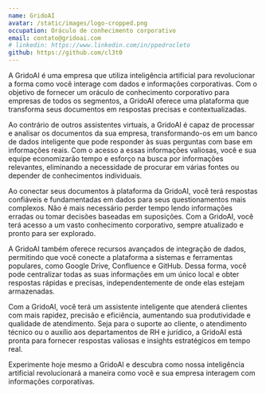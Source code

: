 ```yaml
---
name: GridoAI
avatar: /static/images/logo-cropped.png
occupation: Oráculo de conhecimento corporativo
email: contato@gridoai.com
# linkedin: https://www.linkedin.com/in/ppedrocleto
github: https://github.com/cl3t0
---
```


A GridoAI é uma empresa que utiliza inteligência artificial para revolucionar a forma como você interage com dados e informações corporativas. Com o objetivo de fornecer um oráculo de conhecimento corporativo para empresas de todos os segmentos, a GridoAI oferece uma plataforma que transforma seus documentos em respostas precisas e contextualizadas.

Ao contrário de outros assistentes virtuais, a GridoAI é capaz de processar e analisar os documentos da sua empresa, transformando-os em um banco de dados inteligente que pode responder às suas perguntas com base em informações reais. Com o acesso a essas informações valiosas, você e sua equipe economizarão tempo e esforço na busca por informações relevantes, eliminando a necessidade de procurar em várias fontes ou depender de conhecimentos individuais.

Ao conectar seus documentos à plataforma da GridoAI, você terá respostas confiáveis e fundamentadas em dados para seus questionamentos mais complexos. Não é mais necessário perder tempo lendo informações erradas ou tomar decisões baseadas em suposições. Com a GridoAI, você terá acesso a um vasto conhecimento corporativo, sempre atualizado e pronto para ser explorado.

A GridoAI também oferece recursos avançados de integração de dados, permitindo que você conecte a plataforma a sistemas e ferramentas populares, como Google Drive, Confluence e GitHub. Dessa forma, você pode centralizar todas as suas informações em um único local e obter respostas rápidas e precisas, independentemente de onde elas estejam armazenadas.

Com a GridoAI, você terá um assistente inteligente que atenderá clientes com mais rapidez, precisão e eficiência, aumentando sua produtividade e qualidade de atendimento. Seja para o suporte ao cliente, o atendimento técnico ou o auxílio aos departamentos de RH e jurídico, a GridoAI está pronta para fornecer respostas valiosas e insights estratégicos em tempo real.

Experimente hoje mesmo a GridoAI e descubra como nossa inteligência artificial revolucionará a maneira como você e sua empresa interagem com informações corporativas.